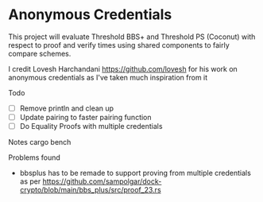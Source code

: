 # Anonymous Credentials

This project will evaluate Threshold BBS+ and Threshold PS (Coconut) with respect to proof and verify times using shared components to fairly compare schemes.

I credit Lovesh Harchandani https://github.com/lovesh for his work on anonymous credentials as I've taken much inspiration from it

Todo

- [ ] Remove println and clean up
- [ ] Update pairing to faster pairing function
- [ ] Do Equality Proofs with multiple credentials

Notes
cargo bench

Problems found

- bbsplus has to be remade to support proving from multiple credentials as per https://github.com/sampolgar/dock-crypto/blob/main/bbs_plus/src/proof_23.rs

